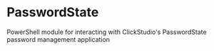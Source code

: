 # PasswordState
PowerShell module for interacting with ClickStudio's PasswordState password management application
